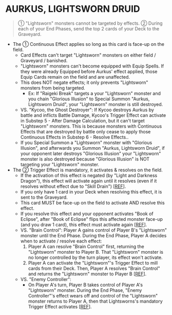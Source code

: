 
# AURKUS, LIGHTSWORN DRUID  
> ① "Lightsworn" monsters cannot be targeted by effects. ② During each of your End Phases, send the top 2 cards of your Deck to the Graveyard.

*   The ① Continuous Effect applies so long as this card is face-up on the field.
    *   Card Effects can't target "Lightsworn" monsters on either field / Graveyard / banished.
    *   "Lightsworn" monsters can't become equipped with Equip Spells. If they were already Equipped before Aurkus' effect applied, those Equip Cards remain on the field and are unaffected.
    *   This does NOT negate effects; it only prevents "Lightsworn" monsters from being targeted.
        *   Ex: If "Raigeki Break" targets a your "Lightsworn" monster and you chain "Glorious Illusion" to Special Summon "Aurkus, Lightsworn Druid", your "Lightsworn" monster is still destroyed.
    *   VS. "Kycoo, the Ghost Destroyer": If Kycoo destroys Aurkus by battle and inflicts Battle Damage, Kycoo's Trigger Effect can activate in Substep 5 - After Damage Calculation, but it can't target "Lightsworn" monsters. This is because monsters with Continuous Effects that are destroyed by battle only cease to apply those Continuous Effects in Substep 6 - Resolve Effects..
    *   If you Special Summon a "Lightsworn" monster with "Glorious Illusion", and afterwards you Summon "Aurkus, Lightsworn Druid", if your opponent later destroys "Glorious Illusion" your "Lightsworn" monster is also destroyed because "Glorious Illusion" is NOT targeting your "Lightsworn" monster.
*   The ② Trigger Effect is mandatory, it activates & resolves on the field.
    *   If the activation of this effect is negated (by "Light and Darkness Dragon"), this effect will activate again until it resolves (even if it resolves without effect due to "Skill Drain") \[[REF](http://duelistgroundz.com/index.php?/topic/137855-end-phase-mandatory-trigger-effects/)\].
    *   If you only have 1 card in your Deck when resolving this effect, it is sent to the Graveyard.
    *   This card MUST be face-up on the field to activate AND resolve this effect.
    *   If you resolve this effect and your opponent activates "Book of Eclipse", after "Book of Eclipse" flips this affected monster face-up (and you draw 1 card), this effect must activate again \[[REF](https://www.pojo.biz/board/showthread.php?t=678963)\].
    *   VS. "Brain Control": Player A gains control of Player B's "Lightsworn" monster until the End Phase. During the End Phase, Player A decides when to activate / resolve each effect:
        1.  Player A can resolve "Brain Control" first, returning the "Lightsworn" monster to Player B. That "Lightsworn" monster is no longer controlled by the turn player, its effect won't activate.
        2.  Player A can activate the "Lightsworn"'s Trigger Effect to mill cards from their Deck. Then, Player A resolves "Brain Control" and returns the "Lightsworn" monster to Player B \[[REF](https://www.pojo.biz/board/showthread.php?t=653322)\].
    *   VS. "Enemy Controller":
        *   On Player A's turn, Player B takes control of Player A's "Lightsworn" monster. During the End Phase, "Enemy Controller"'s effect wears off and control of the "Lightsworn" monster returns to Player A, then that Lightsworns's mandatory Trigger Effect activates \[[REF](http://duelistgroundz.com/index.php?/topic/85182-judgment-dragon-and-enemy-controller/)\].

  